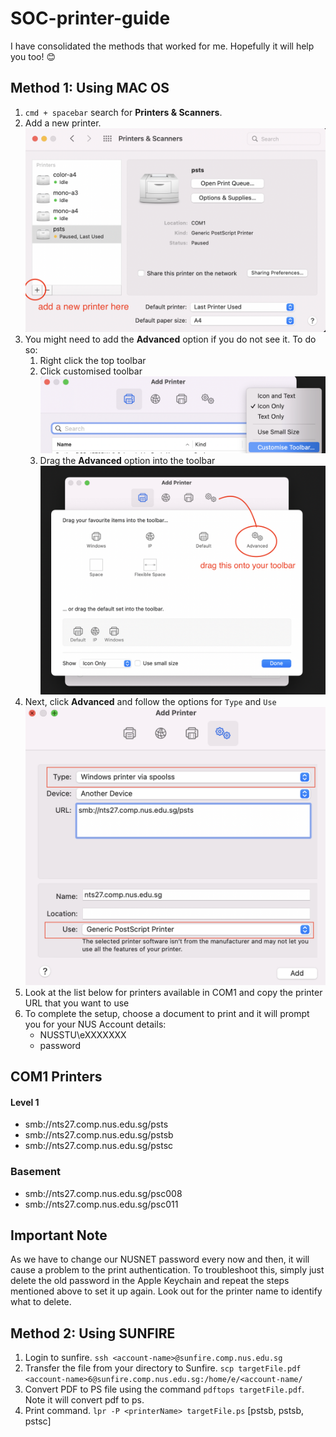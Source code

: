 # SOC-printer-guide
I have consolidated the methods that worked for me. Hopefully it will help you too! 😊

## Method 1: Using MAC OS 

1. `cmd + spacebar` search for **Printers & Scanners**. 
2. Add a new printer. ![img1](images/1.png)
3. You might need to add the **Advanced** option if you do not see it. To do so:  
    1. Right click the top toolbar 
    2. Click customised toolbar ![img2](images/2.png)
    3. Drag the **Advanced** option into the toolbar  ![img3](images/3.png)
4. Next, click **Advanced** and follow the options for `Type` and `Use`   ![img4](images/4.png)
5. Look at the list below for printers available in COM1 and copy the printer URL that you want to use 
6. To complete the setup, choose a document to print and it will prompt you for your NUS Account details: 
    - NUSSTU\eXXXXXXX
    - password

## COM1 Printers
#### Level 1
- smb://nts27.comp.nus.edu.sg/psts
- smb://nts27.comp.nus.edu.sg/pstsb
- smb://nts27.comp.nus.edu.sg/pstsc
### Basement 
- smb://nts27.comp.nus.edu.sg/psc008
- smb://nts27.comp.nus.edu.sg/psc011


## Important Note 
As we have to change our NUSNET password every now and then, it will cause a problem to the print authentication. To troubleshoot this, simply just delete the old password in the Apple Keychain and repeat the steps mentioned above to set it up again. Look out for the printer name to identify what to delete. 


## Method 2: Using SUNFIRE 
1. Login to sunfire. `ssh <account-name>@sunfire.comp.nus.edu.sg`
2. Transfer the file from your directory to Sunfire. `scp targetFile.pdf <account-name>6@sunfire.comp.nus.edu.sg:/home/e/<account-name/`
3. Convert PDF to PS file using the command `pdftops targetFile.pdf`. Note it will convert pdf to ps. 
4. Print command. `lpr -P <printerName> targetFile.ps` [pstsb, pstsb, pstsc]

